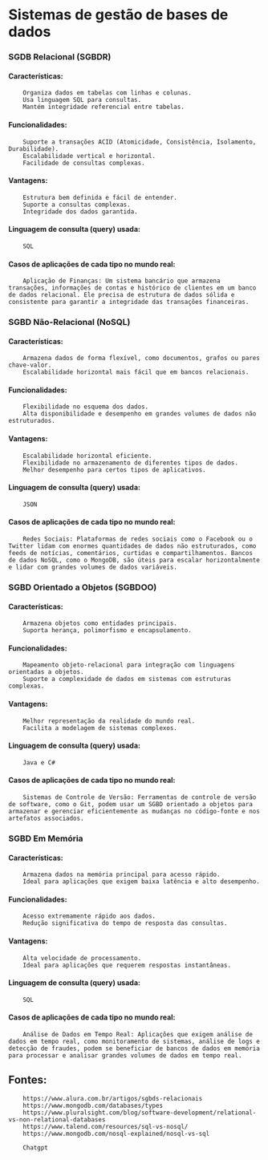 # **Sistemas de gestão de bases de dados**

### SGDB Relacional (SGBDR)

#### Características:

        Organiza dados em tabelas com linhas e colunas.
        Usa linguagem SQL para consultas.
        Mantém integridade referencial entre tabelas.

#### Funcionalidades:

        Suporte a transações ACID (Atomicidade, Consistência, Isolamento, Durabilidade).
        Escalabilidade vertical e horizontal.
        Facilidade de consultas complexas.

#### Vantagens:

        Estrutura bem definida e fácil de entender.
        Suporte a consultas complexas.
        Integridade dos dados garantida.

#### Linguagem de consulta (query) usada:

        SQL

#### Casos de aplicações de cada tipo no mundo real:

        Aplicação de Finanças: Um sistema bancário que armazena transações, informações de contas e histórico de clientes em um banco de dados relacional. Ele precisa de estrutura de dados sólida e consistente para garantir a integridade das transações financeiras.

### SGBD Não-Relacional (NoSQL)

#### Características:

        Armazena dados de forma flexível, como documentos, grafos ou pares chave-valor.
        Escalabilidade horizontal mais fácil que em bancos relacionais.

#### Funcionalidades:

        Flexibilidade no esquema dos dados.
        Alta disponibilidade e desempenho em grandes volumes de dados não estruturados.

#### Vantagens:

        Escalabilidade horizontal eficiente.
        Flexibilidade no armazenamento de diferentes tipos de dados.
        Melhor desempenho para certos tipos de aplicativos.

#### Linguagem de consulta (query) usada:

        JSON

#### Casos de aplicações de cada tipo no mundo real:

        Redes Sociais: Plataformas de redes sociais como o Facebook ou o Twitter lidam com enormes quantidades de dados não estruturados, como feeds de notícias, comentários, curtidas e compartilhamentos. Bancos de dados NoSQL, como o MongoDB, são úteis para escalar horizontalmente e lidar com grandes volumes de dados variáveis.

### SGBD Orientado a Objetos (SGBDOO)

#### Características:

        Armazena objetos como entidades principais.
        Suporta herança, polimorfismo e encapsulamento.

#### Funcionalidades:

        Mapeamento objeto-relacional para integração com linguagens orientadas a objetos.
        Suporte a complexidade de dados em sistemas com estruturas complexas.

#### Vantagens:

        Melhor representação da realidade do mundo real.
        Facilita a modelagem de sistemas complexos.

#### Linguagem de consulta (query) usada:

        Java e C#

#### Casos de aplicações de cada tipo no mundo real:

        Sistemas de Controle de Versão: Ferramentas de controle de versão de software, como o Git, podem usar um SGBD orientado a objetos para armazenar e gerenciar eficientemente as mudanças no código-fonte e nos artefatos associados.

### SGBD Em Memória

#### Características:

        Armazena dados na memória principal para acesso rápido.
        Ideal para aplicações que exigem baixa latência e alto desempenho.

#### Funcionalidades:

        Acesso extremamente rápido aos dados.
        Redução significativa do tempo de resposta das consultas.

#### Vantagens:

        Alta velocidade de processamento.
        Ideal para aplicações que requerem respostas instantâneas.

#### Linguagem de consulta (query) usada:

        SQL

#### Casos de aplicações de cada tipo no mundo real:

        Análise de Dados em Tempo Real: Aplicações que exigem análise de dados em tempo real, como monitoramento de sistemas, análise de logs e detecção de fraudes, podem se beneficiar de bancos de dados em memória para processar e analisar grandes volumes de dados em tempo real.


## Fontes:

        https://www.alura.com.br/artigos/sgbds-relacionais
        https://www.mongodb.com/databases/types
        https://www.pluralsight.com/blog/software-development/relational-vs-non-relational-databases
        https://www.talend.com/resources/sql-vs-nosql/
        https://www.mongodb.com/nosql-explained/nosql-vs-sql

        Chatgpt